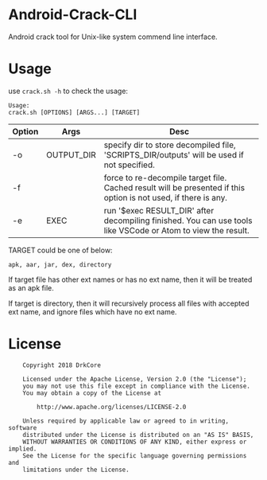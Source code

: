 # Android-Crack-CLI

Android crack tool for Unix-like system commend line interface.

# Usage

use `crack.sh -h` to check the usage:

```
Usage:
crack.sh [OPTIONS] [ARGS...] [TARGET]
```

Option|Args|Desc
-|-|-
-o|OUTPUT_DIR|specify dir to store decompiled file, 'SCRIPTS_DIR/outputs' will be used if not specified.
-f||force to re-decompile target file. Cached result will be presented if this option is not used, if there is any.
-e|EXEC|run '$exec RESULT_DIR' after decompiling finished. You can use tools like VSCode or Atom to view the result.

TARGET could be one of below:

    apk, aar, jar, dex, directory

If target file has other ext names or has no ext name, then it will be treated as an apk file. 

If target is directory, then it will recursively process all files with accepted ext name, and ignore files which have no ext name.

# License
        Copyright 2018 DrkCore

        Licensed under the Apache License, Version 2.0 (the "License");
        you may not use this file except in compliance with the License.
        You may obtain a copy of the License at

            http://www.apache.org/licenses/LICENSE-2.0

        Unless required by applicable law or agreed to in writing, software
        distributed under the License is distributed on an "AS IS" BASIS,
        WITHOUT WARRANTIES OR CONDITIONS OF ANY KIND, either express or implied.
        See the License for the specific language governing permissions and
        limitations under the License.